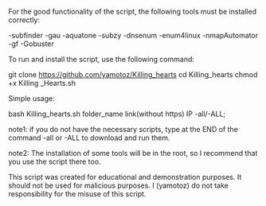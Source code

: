For the good functionality of the script, the following tools must be installed correctly:


-subfinder
-gau
-aquatone
-subzy
-dnsenum
-enum4linux
-nmapAutomator
-gf
-Gobuster




To run and install the script, use the following command:
                          
git clone https://github.com/yamotoz/Killing_hearts
cd Killing_hearts
chmod +x Killing _Hearts.sh

Simple usage:

bash Killing_hearts.sh folder_name link(without https) IP  -all/-ALL;




note1: if you do not have the necessary scripts, type at the END of the command -all or -ALL to download and run them.

note2: The installation of some tools will be in the root, so I recommend
that you use the script there too.



This script was created for educational and demonstration purposes. It should not be used for malicious purposes. I (yamotoz) do not take responsibility for the misuse of this script.